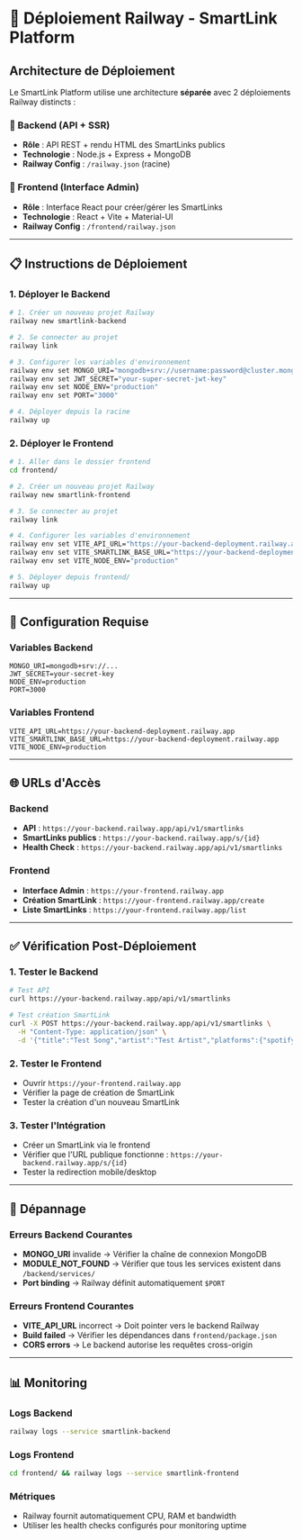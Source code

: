 # 🚀 Déploiement Railway - SmartLink Platform

## Architecture de Déploiement

Le SmartLink Platform utilise une architecture **séparée** avec 2 déploiements Railway distincts :

### 🔧 Backend (API + SSR)
- **Rôle** : API REST + rendu HTML des SmartLinks publics
- **Technologie** : Node.js + Express + MongoDB
- **Railway Config** : `/railway.json` (racine)

### 🎨 Frontend (Interface Admin)  
- **Rôle** : Interface React pour créer/gérer les SmartLinks
- **Technologie** : React + Vite + Material-UI
- **Railway Config** : `/frontend/railway.json`

---

## 📋 Instructions de Déploiement

### 1. Déployer le Backend

```bash
# 1. Créer un nouveau projet Railway
railway new smartlink-backend

# 2. Se connecter au projet  
railway link

# 3. Configurer les variables d'environnement
railway env set MONGO_URI="mongodb+srv://username:password@cluster.mongodb.net/smartlink"
railway env set JWT_SECRET="your-super-secret-jwt-key"
railway env set NODE_ENV="production"
railway env set PORT="3000"

# 4. Déployer depuis la racine
railway up
```

### 2. Déployer le Frontend

```bash
# 1. Aller dans le dossier frontend
cd frontend/

# 2. Créer un nouveau projet Railway
railway new smartlink-frontend

# 3. Se connecter au projet
railway link

# 4. Configurer les variables d'environnement
railway env set VITE_API_URL="https://your-backend-deployment.railway.app"
railway env set VITE_SMARTLINK_BASE_URL="https://your-backend-deployment.railway.app"
railway env set VITE_NODE_ENV="production"

# 5. Déployer depuis frontend/
railway up
```

---

## 🔧 Configuration Requise

### Variables Backend
```env
MONGO_URI=mongodb+srv://...
JWT_SECRET=your-secret-key
NODE_ENV=production
PORT=3000
```

### Variables Frontend  
```env
VITE_API_URL=https://your-backend-deployment.railway.app
VITE_SMARTLINK_BASE_URL=https://your-backend-deployment.railway.app
VITE_NODE_ENV=production
```

---

## 🌐 URLs d'Accès

### Backend
- **API** : `https://your-backend.railway.app/api/v1/smartlinks`
- **SmartLinks publics** : `https://your-backend.railway.app/s/{id}`
- **Health Check** : `https://your-backend.railway.app/api/v1/smartlinks`

### Frontend
- **Interface Admin** : `https://your-frontend.railway.app`
- **Création SmartLink** : `https://your-frontend.railway.app/create`
- **Liste SmartLinks** : `https://your-frontend.railway.app/list`

---

## ✅ Vérification Post-Déploiement

### 1. Tester le Backend
```bash
# Test API
curl https://your-backend.railway.app/api/v1/smartlinks

# Test création SmartLink  
curl -X POST https://your-backend.railway.app/api/v1/smartlinks \
  -H "Content-Type: application/json" \
  -d '{"title":"Test Song","artist":"Test Artist","platforms":{"spotify":"https://open.spotify.com/track/xxx"}}'
```

### 2. Tester le Frontend
- Ouvrir `https://your-frontend.railway.app`
- Vérifier la page de création de SmartLink
- Tester la création d'un nouveau SmartLink

### 3. Tester l'Intégration
- Créer un SmartLink via le frontend
- Vérifier que l'URL publique fonctionne : `https://your-backend.railway.app/s/{id}`
- Tester la redirection mobile/desktop

---

## 🚨 Dépannage

### Erreurs Backend Courantes
- **MONGO_URI** invalide → Vérifier la chaîne de connexion MongoDB
- **MODULE_NOT_FOUND** → Vérifier que tous les services existent dans `/backend/services/`
- **Port binding** → Railway définit automatiquement `$PORT`

### Erreurs Frontend Courantes  
- **VITE_API_URL** incorrect → Doit pointer vers le backend Railway
- **Build failed** → Vérifier les dépendances dans `frontend/package.json`
- **CORS errors** → Le backend autorise les requêtes cross-origin

---

## 📊 Monitoring

### Logs Backend
```bash
railway logs --service smartlink-backend
```

### Logs Frontend
```bash  
cd frontend/ && railway logs --service smartlink-frontend
```

### Métriques
- Railway fournit automatiquement CPU, RAM et bandwidth
- Utiliser les health checks configurés pour monitoring uptime